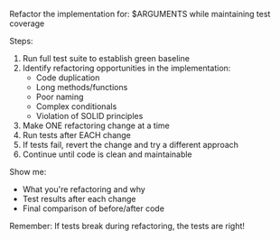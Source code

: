 Refactor the implementation for: $ARGUMENTS while maintaining test coverage

Steps:

1. Run full test suite to establish green baseline
2. Identify refactoring opportunities in the implementation:
   - Code duplication
   - Long methods/functions
   - Poor naming
   - Complex conditionals
   - Violation of SOLID principles
3. Make ONE refactoring change at a time
4. Run tests after EACH change
5. If tests fail, revert the change and try a different approach
6. Continue until code is clean and maintainable

Show me:

- What you're refactoring and why
- Test results after each change
- Final comparison of before/after code

Remember: If tests break during refactoring, the tests are right!
